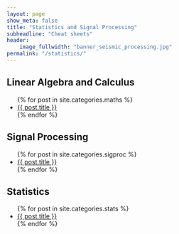 ```yaml
---
layout: page
show_meta: false
title: "Statistics and Signal Processing"
subheadline: "Cheat sheets"
header:
    image_fullwidth: "banner_seismic_processing.jpg"
permalink: "/statistics/"
---
```


## Linear Algebra and Calculus
<ul>
    {% for post in site.categories.maths %}
    <li><a href="{{ site.url }}{{ site.baseurl }}{{ post.url }}">{{ post.title }}</a></li>
    {% endfor %}
</ul>

## Signal Processing
<ul>
    {% for post in site.categories.sigproc %}
    <li><a href="{{ site.url }}{{ site.baseurl }}{{ post.url }}">{{ post.title }}</a></li>
    {% endfor %}
</ul>

## Statistics
<ul>
    {% for post in site.categories.stats %}
    <li><a href="{{ site.url }}{{ site.baseurl }}{{ post.url }}">{{ post.title }}</a></li>
    {% endfor %}
</ul>
